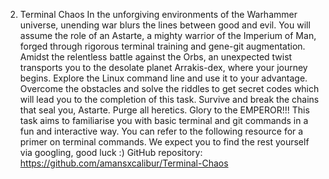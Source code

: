2. Terminal Chaos
In the unforgiving environments of the Warhammer universe, unending war blurs the lines between good and evil. You will assume the role of an Astarte, a mighty warrior of the Imperium of Man, forged through rigorous terminal training and gene-git augmentation. Amidst the relentless battle against the Orbs, an unexpected twist transports you to the desolate planet Arrakis-dex, where your journey begins.
Explore the Linux command line and use it to your advantage. Overcome the obstacles and solve the riddles to get secret codes which will lead you to the completion of this task. Survive and break the chains that seal you, Astarte. Purge all heretics. Glory to the EMPEROR!!!
This task aims to familiarise you with basic terminal and git commands in a fun and interactive way. You can refer to the following resource for a primer on terminal commands. We expect you to find the rest yourself via googling, good luck :)
GitHub repository: https://github.com/amansxcalibur/Terminal-Chaos 

